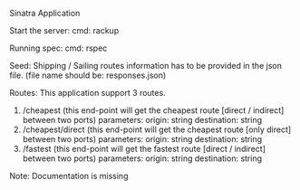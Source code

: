 Sinatra Application

Start the server:
    cmd: rackup

Running spec:
    cmd: rspec

Seed:
  Shipping / Sailing routes information has to be provided in the json file. (file name should be: responses.json)

Routes:
  This application support 3 routes.

  1.  /cheapest (this end-point will get the cheapest route [direct / indirect] between two ports)
      parameters:
          origin: string
          destination: string
  2.  /cheapest/direct (this end-point will get the cheapest route [only direct] between two ports)
      parameters:
          origin: string
          destination: string
  3.  /fastest (this end-point will get the fastest route [direct / indirect] between two ports)
      parameters:
          origin: string
          destination: string

Note: Documentation is missing 
